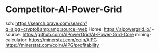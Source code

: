 # Competitor-AI-Power-Grid
sch: https://search.brave.com/search?q=aipg+crypto&amp;amp;source=web Home: https://aipowergrid.io/ - source: https://github.com/AIPowerGrid/AI-Power-Grid-Core mining-calculator: https://minerstat.com/coin/AIPG https://minerstat.com/coin/AIPG/profitability
